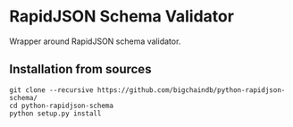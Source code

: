 # RapidJSON Schema Validator

Wrapper around RapidJSON schema validator.

## Installation from sources

    git clone --recursive https://github.com/bigchaindb/python-rapidjson-schema/
    cd python-rapidjson-schema
    python setup.py install
